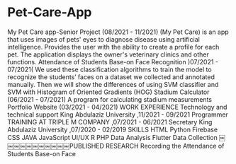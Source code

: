 # Pet-Care-App
My Pet Care app-Senior Project (08/2021 - 11/2021) (My Pet Care) is an app that uses images of pets' eyes to diagnose disease using artificial intelligence. Provides the user with the ability to create a profile for each pet. The application displays the owner's veterinary clinics and other functions. Attendance of Students Base-on Face Recognition )07/2021 - 07/2021( We used these classification algorithms to train the model to recognize the students’ faces on a dataset we collected and annotated manually. Then we will show the differences of using SVM classifier and SVM with Histogram of Oriented Gradients (HOG) Stadium Calculator (06/2021 - 07/2021) A program for calculating stadium measurements Portfolio Website (03/2021 - 04/2021) WORK EXPERIENCE Technology and technical support King Abdulaziz University ,11/2021 - 09/2021 Programmer TRAINING AT TRIPLE M COMPANY ,07/2021 - 06/2021 Secretary King Abdulaziz University ,07/2020 - 02/2019 SKILLS HTML Python Firebase CSS JAVA JavaScript UI/UX R PHP Data Analysis Flutter Data Collection ￼￼￼￼￼￼￼￼￼￼￼PUBLISHED RESEARCH Recording the Attendance of Students Base-on Face
##
